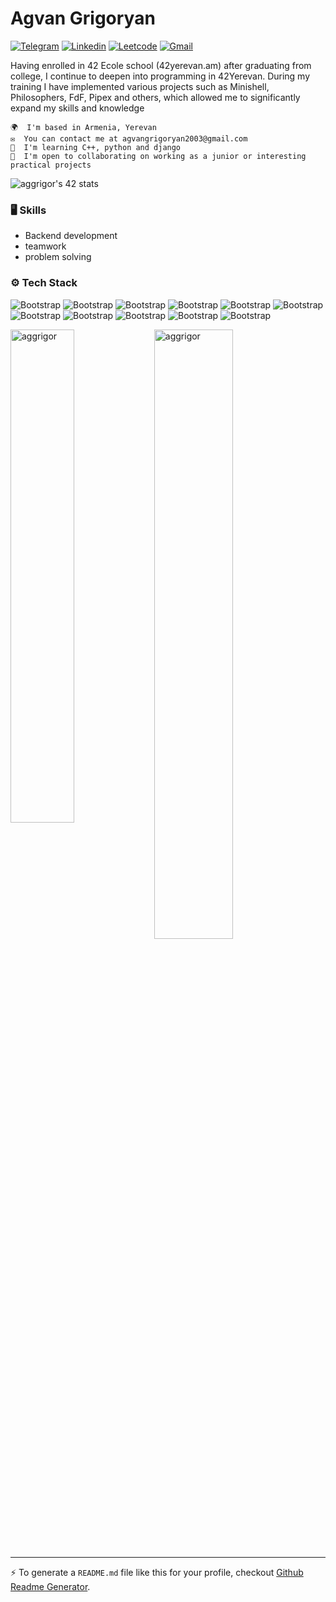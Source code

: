 # Agvan Grigoryan


[![Telegram](https://img.shields.io/badge/-Telegram-1da1f2?labelColor=1da1f2&logo=Telegram&logoColor=white&link=https:://t.me/agvan_gr)](https://t.me/agvan_gr)
[![Linkedin](https://img.shields.io/badge/-LinkedIn-blue?style=flat&logo=Linkedin&logoColor=white)](https://www.linkedin.com/in/agvan-grigoryan/)
[![Leetcode](https://img.shields.io/badge/-Leetcode-purple?logo=leetcode&logoColor=white&link=https://instagram.com/ali.hejazzii/)](https://www.instagram.com/ali.hejazzii)
[![Gmail](https://img.shields.io/badge/-Gmail-c14438?style=flat&logo=Gmail&logoColor=white)](mailto:agvangrigoryan2003@gmail.com)
<!--
[![Website Badge](https://img.shields.io/badge/-Website-c14438?style=flat&logo=Google-Chrome&logoColor=white&link=https://pytopia.ai)](https://pytopia.ai)
[![Github](https://img.shields.io/github/followers/aggrigor?label=Follow&style=social)](https://github.com/aggrigor)
-->
Having enrolled in 42 Ecole school (42yerevan.am) after graduating from college, I continue to deepen into programming in 42Yerevan. During my training I have implemented various projects such as Minishell, Philosophers, FdF, Pipex and others, which allowed me to significantly expand my skills and knowledge

    🌍  I'm based in Armenia, Yerevan
    ✉️  You can contact me at agvangrigoryan2003@gmail.com
    🧠  I'm learning C++, python and django
    🤝  I'm open to collaborating on working as a junior or interesting practical projects

<img src="https://badge.mediaplus.ma/darkblue/aggrigor?1337Badge=off&UM6P=off" alt="aggrigor's 42 stats" />

### 🖥 Skills

- Backend development
- teamwork
- problem solving
### ⚙️ Tech Stack

![Bootstrap](https://img.shields.io/badge/-C-05122A?style=flat-square&logo=C&color=353535) ![Bootstrap](https://img.shields.io/badge/-C%2B%2B-05122A?style=flat-square&logo=C++&color=353535) ![Bootstrap](https://img.shields.io/badge/-Python-05122A?style=flat-square&logo=Python&color=353535) ![Bootstrap](https://img.shields.io/badge/-Django-05122A?style=flat-square&logo=Django&color=353535) ![Bootstrap](https://img.shields.io/badge/-Docker-05122A?style=flat-square&logo=Docker&color=353535) ![Bootstrap](https://img.shields.io/badge/-MySQL-05122A?style=flat-square&logo=MySQL&color=353535) ![Bootstrap](https://img.shields.io/badge/-PostgreSQL-05122A?style=flat-square&logo=PostgreSQL&color=353535) ![Bootstrap](https://img.shields.io/badge/-MongoDB-05122A?style=flat-square&logo=MongoDB&color=353535) ![Bootstrap](https://img.shields.io/badge/-Make-05122A?style=flat-square&logo=Make&color=353535) ![Bootstrap](https://img.shields.io/badge/-Linux-05122A?style=flat-square&logo=Linux&color=353535) ![Bootstrap](https://img.shields.io/badge/-bash-05122A?style=flat-square&logo=bash&color=353535)

<div>
  <img width="45%" align="left" src="https://github-readme-stats.vercel.app/api/top-langs?username=aggrigor&show_icons=true&locale=en&layout=compact" alt="aggrigor" />
  <img width="50%"  src="https://github-readme-streak-stats.herokuapp.com/?user=aggrigor&" alt="aggrigor" />
</div>


---
:zap: To generate a `README.md` file like this for your profile, checkout [Github Readme Generator](https://hejazizo-github-profile-readme-srcstreamlit-app-i6skm7.streamlit.app/).

<!--
AAAAAAAAAAAAAAA
<div class="mb-4">
    <div>
        <h1>Hi 👋 My name is Agvan Grigoryan</h1>
    </div>
    <h2>Learner</h2>
    <p class="whitespace-pre-line">I have been engaged in programming for five years, starting with my studies at the College of Computer Science (YSCI) in the programming faculty. He began with the basics of programming on C++. In parallel, he studied web programming: first frontend, then backend.

Read the book "Grokking Algorithms" (in Russian), which helped me to better understand the algorithms.

Having enrolled in 42 Ecole school (42yerevan.am) after graduating from college, I continue to deepen into programming in 42Yerevan. During my training I have implemented various projects such as Minishell, Philosophers, FdF, Pipex and others, which allowed me to significantly expand my skills and knowledge
    </p>
    <ul class="mt-4 list-disc list-inside">
        <li>🌍&nbsp; I'm based in Armenia, Yerevan</li>
        <li>✉️&nbsp; You can contact me at <a href="mailto:agvangrigoryan2003@gmail.com">agvangrigoryan2003@gmail.com</a></li>
        <li>🧠&nbsp; I'm learning C, Bash scripts and Linux basics</li>
        <li>🤝&nbsp; I'm open to collaborating on  working as a junior or interesting practical projects</li>
    </ul>
    <div>
        <a href="https://github.com/AgvanGrigoryan/42-cursus">
            <img src="https://badge.mediaplus.ma/darkblue/aggrigor?1337Badge=off&UM6P=off" alt="aggrigor's 42 stats" />
        </a>
    </div>
</div>
<div class="flex flex-wrap gap-x-2 gap-y-2 mb-0"></div>
<div class="flex">
    <h3>Skills</h3>
</div>
<div>
    <p align="left">
      <a href="https://skillicons.dev">
        <img src="https://skillicons.dev/icons?i=c,python,vim,git,github" />
      </a>
    </p>
</div>
<div class="flex flex-wrap gap-y-1.5 gap-x-1.5 mb-4" style="width:100%;">
</div>
<div class="flex">
    <h3>Socials</h3>
</div>
<div>
    <p align="left">
      <a href="https://www.instagram.com/agvan_gr/">
        <img src="https://skillicons.dev/icons?i=instagram" />
      </a>
    </p>
</div>
 <div class="flex">
    <h3>Badges</h3>
</div>
<div class="flex flex-col items-start gap-x-2 gap-y-2">
    <p class="mt-2 font-bold text-dark-300">Top Repositories</p>
    <div class="grid grid-cols-2 gap-4"><a href="https://www.github.com/AgvanGrigoryan/todo_server" target="_blank" rel="noreferrer"><img src="https://github-readme-stats.vercel.app/api/pin/?username=AgvanGrigoryan&amp;repo=todo_server&amp;title_color=84cc16&amp;text_color=ffffff&amp;icon_color=84cc16&amp;bg_color=1c1917&amp;hide_border=true&amp;locale=en"></a></div>
</div> 
<div class="flex flex-col gap-x-2 gap-y-2 "></div>

### Support Me

<ul style="list-style-type: none; margin: 0;">

<li style="display: inline-block; margin-right: 0.25rem;"><a href="https://www.buymeacoffee.com/agvan"><img src="https://cdn.buymeacoffee.com/buttons/v2/default-yellow.png" width="150"/></a></li>

</ul>
-->
